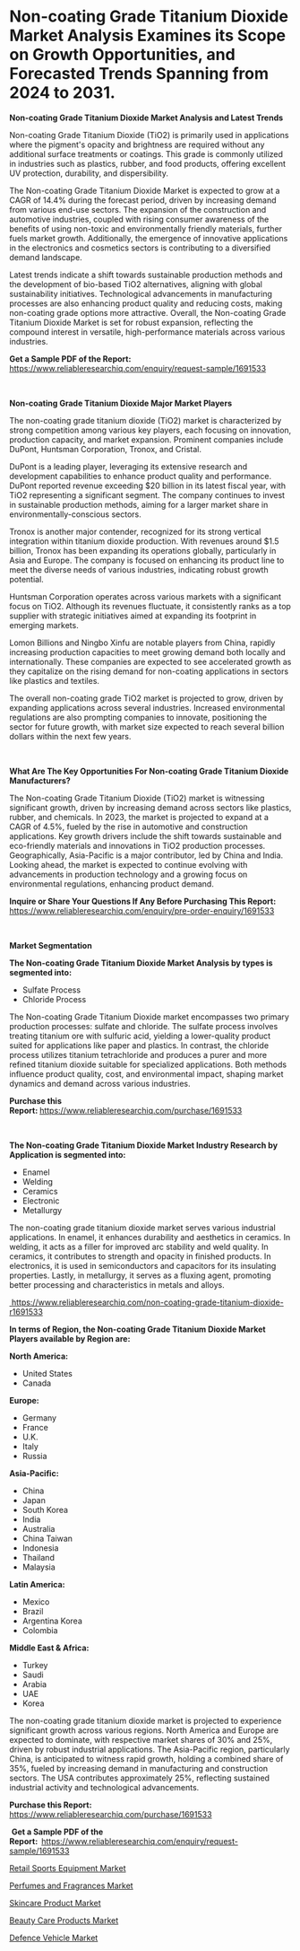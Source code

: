 <p><h1>Non-coating Grade Titanium Dioxide Market Analysis Examines its Scope on Growth Opportunities, and Forecasted Trends Spanning from 2024 to 2031.</h1></p><p><strong>Non-coating Grade Titanium Dioxide Market Analysis and Latest Trends</strong></p>
<p><p>Non-coating Grade Titanium Dioxide (TiO2) is primarily used in applications where the pigment's opacity and brightness are required without any additional surface treatments or coatings. This grade is commonly utilized in industries such as plastics, rubber, and food products, offering excellent UV protection, durability, and dispersibility. </p><p>The Non-coating Grade Titanium Dioxide Market is expected to grow at a CAGR of 14.4% during the forecast period, driven by increasing demand from various end-use sectors. The expansion of the construction and automotive industries, coupled with rising consumer awareness of the benefits of using non-toxic and environmentally friendly materials, further fuels market growth. Additionally, the emergence of innovative applications in the electronics and cosmetics sectors is contributing to a diversified demand landscape.</p><p>Latest trends indicate a shift towards sustainable production methods and the development of bio-based TiO2 alternatives, aligning with global sustainability initiatives. Technological advancements in manufacturing processes are also enhancing product quality and reducing costs, making non-coating grade options more attractive. Overall, the Non-coating Grade Titanium Dioxide Market is set for robust expansion, reflecting the compound interest in versatile, high-performance materials across various industries.</p></p>
<p><strong>Get a Sample PDF of the Report:&nbsp;</strong> <a href="https://www.reliableresearchiq.com/enquiry/request-sample/1691533?utm_campaign=1521&utm_medium=2&utm_source=Github&utm_content=ia&utm_term=18102024&utm_id=non-coating-grade-titanium-dioxide">https://www.reliableresearchiq.com/enquiry/request-sample/1691533</a></p>
<p>&nbsp;</p>
<p><strong>Non-coating Grade Titanium Dioxide Major Market Players</strong></p>
<p><p>The non-coating grade titanium dioxide (TiO2) market is characterized by strong competition among various key players, each focusing on innovation, production capacity, and market expansion. Prominent companies include DuPont, Huntsman Corporation, Tronox, and Cristal.</p><p>DuPont is a leading player, leveraging its extensive research and development capabilities to enhance product quality and performance. DuPont reported revenue exceeding $20 billion in its latest fiscal year, with TiO2 representing a significant segment. The company continues to invest in sustainable production methods, aiming for a larger market share in environmentally-conscious sectors.</p><p>Tronox is another major contender, recognized for its strong vertical integration within titanium dioxide production. With revenues around $1.5 billion, Tronox has been expanding its operations globally, particularly in Asia and Europe. The company is focused on enhancing its product line to meet the diverse needs of various industries, indicating robust growth potential.</p><p>Huntsman Corporation operates across various markets with a significant focus on TiO2. Although its revenues fluctuate, it consistently ranks as a top supplier with strategic initiatives aimed at expanding its footprint in emerging markets. </p><p>Lomon Billions and Ningbo Xinfu are notable players from China, rapidly increasing production capacities to meet growing demand both locally and internationally. These companies are expected to see accelerated growth as they capitalize on the rising demand for non-coating applications in sectors like plastics and textiles.</p><p>The overall non-coating grade TiO2 market is projected to grow, driven by expanding applications across several industries. Increased environmental regulations are also prompting companies to innovate, positioning the sector for future growth, with market size expected to reach several billion dollars within the next few years.</p></p>
<p>&nbsp;</p>
<p><strong>What Are The Key Opportunities For Non-coating Grade Titanium Dioxide Manufacturers?</strong></p>
<p><p>The Non-coating Grade Titanium Dioxide (TiO2) market is witnessing significant growth, driven by increasing demand across sectors like plastics, rubber, and chemicals. In 2023, the market is projected to expand at a CAGR of 4.5%, fueled by the rise in automotive and construction applications. Key growth drivers include the shift towards sustainable and eco-friendly materials and innovations in TiO2 production processes. Geographically, Asia-Pacific is a major contributor, led by China and India. Looking ahead, the market is expected to continue evolving with advancements in production technology and a growing focus on environmental regulations, enhancing product demand.</p></p>
<p><strong>Inquire or Share Your Questions If Any Before Purchasing This Report:</strong> <a href="https://www.reliableresearchiq.com/enquiry/pre-order-enquiry/1691533?utm_campaign=1521&utm_medium=2&utm_source=Github&utm_content=ia&utm_term=18102024&utm_id=non-coating-grade-titanium-dioxide">https://www.reliableresearchiq.com/enquiry/pre-order-enquiry/1691533</a></p>
<p>&nbsp;</p>
<p><strong>Market Segmentation</strong></p>
<p><strong>The Non-coating Grade Titanium Dioxide Market Analysis by types is segmented into:</strong></p>
<p><ul><li>Sulfate Process</li><li>Chloride Process</li></ul></p>
<p><p>The Non-coating Grade Titanium Dioxide market encompasses two primary production processes: sulfate and chloride. The sulfate process involves treating titanium ore with sulfuric acid, yielding a lower-quality product suited for applications like paper and plastics. In contrast, the chloride process utilizes titanium tetrachloride and produces a purer and more refined titanium dioxide suitable for specialized applications. Both methods influence product quality, cost, and environmental impact, shaping market dynamics and demand across various industries.</p></p>
<p><strong>Purchase this Report:&nbsp;</strong><a href="https://www.reliableresearchiq.com/purchase/1691533?utm_campaign=1521&utm_medium=2&utm_source=Github&utm_content=ia&utm_term=18102024&utm_id=non-coating-grade-titanium-dioxide">https://www.reliableresearchiq.com/purchase/1691533</a></p>
<p>&nbsp;</p>
<p><strong>The Non-coating Grade Titanium Dioxide Market Industry Research by Application is segmented into:</strong></p>
<p><ul><li>Enamel</li><li>Welding</li><li>Ceramics</li><li>Electronic</li><li>Metallurgy</li></ul></p>
<p><p>The non-coating grade titanium dioxide market serves various industrial applications. In enamel, it enhances durability and aesthetics in ceramics. In welding, it acts as a filler for improved arc stability and weld quality. In ceramics, it contributes to strength and opacity in finished products. In electronics, it is used in semiconductors and capacitors for its insulating properties. Lastly, in metallurgy, it serves as a fluxing agent, promoting better processing and characteristics in metals and alloys.</p></p>
<p><a href="https://www.reliableresearchiq.com/non-coating-grade-titanium-dioxide-r1691533?utm_campaign=1521&utm_medium=2&utm_source=Github&utm_content=ia&utm_term=18102024&utm_id=non-coating-grade-titanium-dioxide">&nbsp;https://www.reliableresearchiq.com/non-coating-grade-titanium-dioxide-r1691533</a></p>
<p><strong>In terms of Region, the Non-coating Grade Titanium Dioxide Market Players available by Region are:</strong></p>
<p>
    <p> <strong> North America: </strong>
        <ul>
            <li>United States</li>
            <li>Canada</li>
        </ul>
        </p> 
    <p> <strong> Europe: </strong>
        <ul>
            <li>Germany</li>
            <li>France</li>
            <li>U.K.</li>
            <li>Italy</li>
            <li>Russia</li>
        </ul>
        </p> 
    <p> <strong> Asia-Pacific: </strong>
        <ul>
            <li>China</li>
            <li>Japan</li>
            <li>South Korea</li>
            <li>India</li>
            <li>Australia</li>
            <li>China Taiwan</li>
            <li>Indonesia</li>
            <li>Thailand</li>
            <li>Malaysia</li>
        </ul>
        </p> 
    <p> <strong> Latin America: </strong>
        <ul>
            <li>Mexico</li>
            <li>Brazil</li>
            <li>Argentina Korea</li>
            <li>Colombia</li>
        </ul>
        </p> 
    <p> <strong> Middle East & Africa: </strong>
        <ul>
            <li>Turkey</li>
            <li>Saudi</li>
            <li>Arabia</li>
            <li>UAE</li>
            <li>Korea</li>
        </ul>
    </p>
    </p>
<p><p>The non-coating grade titanium dioxide market is projected to experience significant growth across various regions. North America and Europe are expected to dominate, with respective market shares of 30% and 25%, driven by robust industrial applications. The Asia-Pacific region, particularly China, is anticipated to witness rapid growth, holding a combined share of 35%, fueled by increasing demand in manufacturing and construction sectors. The USA contributes approximately 25%, reflecting sustained industrial activity and technological advancements.</p></p>
<p><strong>Purchase this Report: </strong><a href="https://www.reliableresearchiq.com/purchase/1691533?utm_campaign=1521&utm_medium=2&utm_source=Github&utm_content=ia&utm_term=18102024&utm_id=non-coating-grade-titanium-dioxide">https://www.reliableresearchiq.com/purchase/1691533</a></p>
<p>&nbsp;<strong>Get a Sample PDF of the Report:&nbsp;&nbsp;</strong><a href="https://www.reliableresearchiq.com/enquiry/request-sample/1691533?utm_campaign=1521&utm_medium=2&utm_source=Github&utm_content=ia&utm_term=18102024&utm_id=non-coating-grade-titanium-dioxide">https://www.reliableresearchiq.com/enquiry/request-sample/1691533</a></p>
<p><strong></strong></p>
<p><p><a href="https://www.linkedin.com/pulse/retail-sports-equipment-market-size-share-analysis-growth-trends-xlutf?utm_campaign=1521&utm_medium=2&utm_source=Github&utm_content=ia&utm_term=18102024&utm_id=non-coating-grade-titanium-dioxide">Retail Sports Equipment Market</a></p><p><a href="https://www.linkedin.com/pulse/regional-adaptations-global-perfumes-fragrances-market-eetof?utm_campaign=1521&utm_medium=2&utm_source=Github&utm_content=ia&utm_term=18102024&utm_id=non-coating-grade-titanium-dioxide">Perfumes and Fragrances Market</a></p><p><a href="https://www.linkedin.com/pulse/skincare-product-market-segmentation-geographical-regions-forcast-acy6f?utm_campaign=1521&utm_medium=2&utm_source=Github&utm_content=ia&utm_term=18102024&utm_id=non-coating-grade-titanium-dioxide">Skincare Product Market</a></p><p><a href="https://www.linkedin.com/pulse/beauty-care-products-market-research-report-2024-2031-0zc8f?utm_campaign=1521&utm_medium=2&utm_source=Github&utm_content=ia&utm_term=18102024&utm_id=non-coating-grade-titanium-dioxide">Beauty Care Products Market</a></p><p><a href="https://www.linkedin.com/pulse/defence-vehicle-market-outlook-complete-industry-analysis-2024-xxcnf?utm_campaign=1521&utm_medium=2&utm_source=Github&utm_content=ia&utm_term=18102024&utm_id=non-coating-grade-titanium-dioxide">Defence Vehicle Market</a></p></p>